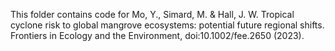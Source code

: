 This folder contains code for
Mo, Y., Simard, M. & Hall, J. W. Tropical cyclone risk to global mangrove ecosystems: potential future regional shifts. 
Frontiers in Ecology and the Environment, doi:10.1002/fee.2650 (2023).
